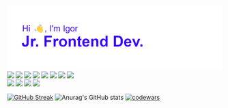  
<img src="./загруженное.png"/>

<div> 
 <img src="https://img.shields.io/badge/nestjs-%23E0234E.svg?style=for-the-badge&logo=nestjs&logoColor=white"/>
 <img src="https://img.shields.io/badge/html5-%23E34F26.svg?style=for-the-badge&logo=html5&logoColor=white"/>
 <img src="https://img.shields.io/badge/figma-%23F24E1E.svg?style=for-the-badge&logo=figma&logoColor=white"/>
 <img src="https://img.shields.io/badge/-Storybook-FF4785?style=for-the-badge&logo=storybook&logoColor=white"/>
 <img src="https://img.shields.io/badge/Linux-FCC624?style=for-the-badge&logo=linux&logoColor=black"/>
 <img src="https://img.shields.io/badge/MongoDB-%234ea94b.svg?style=for-the-badge&logo=mongodb&logoColor=white"/>
 <img src="https://img.shields.io/badge/typescript-%23007ACC.svg?style=for-the-badge&logo=typescript&logoColor=white"/>
 <img src="https://img.shields.io/badge/css3-%231572B6.svg?style=for-the-badge&logo=css3&logoColor=white"/>
</div>
<div> 
 <img src="https://img.shields.io/badge/postgres-%23316192.svg?style=for-the-badge&logo=postgresql&logoColor=white"/>
 <img src="https://img.shields.io/badge/redux-%23593d88.svg?style=for-the-badge&logo=redux&logoColor=white"/>
 <img src="https://img.shields.io/badge/react-%2320232a.svg?style=for-the-badge&logo=react&logoColor=%2361DAFB"/>
 <img src="https://img.shields.io/badge/javascript-%23323330.svg?style=for-the-badge&logo=javascript&logoColor=%23F7DF1E"/>
</div>

[![GitHub Streak](https://streak-stats.demolab.com?user=t0pall&theme=transparent&card_width=1000)](https://git.io/streak-stats)
![Anurag's GitHub stats](https://github-readme-stats.vercel.app/api?username=t0pall&show_icons=true&card_width=1000)
[![codewars](https://www.codewars.com/users/Igor%20Topal/badges/large)](https://www.codewars.com/users/Igor%20Topal) 
